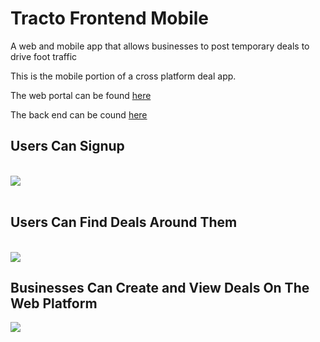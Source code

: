 # Tracto Frontend Mobile

A web and mobile app that allows businesses to post temporary deals to drive foot traffic

This is the mobile portion of a cross platform deal app.

The web portal can be found <a href="https://github.com/mgaspari/final_frontend">here</a>

The back end can be cound <a href="https://github.com/mgaspari/final_backend">here</a>
<br/>

## Users Can Signup
<br/>
<img src='http://res.cloudinary.com/mgaspari/image/upload/v1511982216/Screen_Shot_2017-11-29_at_2.03.06_PM_gk2fw4.png'/>
<br/>
<br/>

## Users Can Find Deals Around Them
<br/>

<img src='http://res.cloudinary.com/mgaspari/image/upload/v1511982090/Screen_Shot_2017-11-29_at_2.00.39_PM_qx77l0.png'/>

## Businesses Can Create and View Deals On The Web Platform
<img src='http://res.cloudinary.com/mgaspari/image/upload/v1511983968/Screen_Shot_2017-11-29_at_2.32.28_PM_iw986y.png'/>
